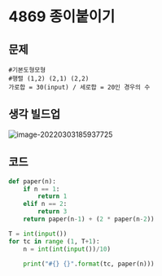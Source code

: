 # 4869 종이붙이기

## 문제

```
#기본도형모형
#행렬 (1,2) (2,1) (2,2)
가로합 = 30(input) / 세로합 = 20인 경우의 수
```

## 생각 빌드업

![image-20220303185937725](C:\Users\eunwon\AppData\Roaming\Typora\typora-user-images\image-20220303185937725.png)

## 코드

```python
def paper(n):
    if n == 1:
        return 1
    elif n == 2:
        return 3
    return paper(n-1) + (2 * paper(n-2))

T = int(input())
for tc in range (1, T+1):
    n = int(int(input())/10)
    
    print("#{} {}".format(tc, paper(n)))
```

